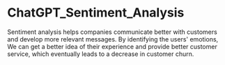 # ChatGPT_Sentiment_Analysis 

Sentiment analysis helps companies communicate better with customers and develop more relevant messages. By identifying the users' emotions, We can get a better idea of their experience and provide better customer service, which eventually leads to a decrease in customer churn.
